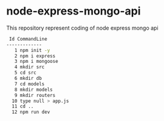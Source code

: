 # node-express-mongo-api
This repository represent coding of node express mongo api

```bash
 Id CommandLine
-------------
   1 npm init -y
   2 npm i express
   3 npm i mongoose
   4 mkdir src
   5 cd src
   6 mkdir db
   7 cd models
   8 mkdir models
   9 mkdir routers
  10 type null > app.js
  11 cd ..
  12 npm run dev
```
